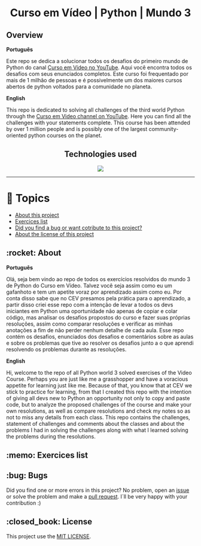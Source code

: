 <h1 align="center"> Curso em Vídeo | Python | Mundo 3 </h1>

<h2> Overview </h2>

**Português**
<p>Este repo se dedica a solucionar todos os desafios do primeiro mundo de Python do canal <a href="http://youtube.com/cursoemvideo"> Curso em Vídeo no YouTube</a>. Aqui você encontra todos os desafios com seus enunciados completos. Este curso foi frequentado por mais de 1 milhão de pessoas e é possivelmente um dos maiores cursos abertos de python voltados para a comunidade no planeta.</p>

**English**
<p> This repo is dedicated to solving all challenges of the third world Python through the <a href="http://youtube.com/cursoemvideo"> Curso em Video channel on YouTube</a>. Here you can find all the challenges with your statements complete. This course has been attended by over 1 million people and is possibly one of the largest community-oriented python courses on the planet.</p>

<h2 align="center">Technologies used </h2>
<p align="center">
  <a href="https://www.python.org/about/">
      <img src="https://img.shields.io/badge/Python-3.9.7-purple">
  </a>
</p>

---


# :pushpin: Topics
* <a href="#about">About this project </a>
* <a href="#exercices">Exercices list</a>
* <a href="#bugs">Did you find a bug or want cotribute to this project?</a>
* <a href="#license">About the license of this project</a>

<h2 id="about"> :rocket: About </h2>

**Português**
<p>Olá, seja bem vindo ao repo de todos os exercícios resolvidos do mundo 3 de Python do Curso em Vídeo. Talvez você seja assim como eu um gafanhoto e tem um apetite voraz por aprendizado assim como eu. Por conta disso sabe que no CEV presamos pela prática para o aprendizado, a partir disso criei esse repo com a intenção de levar a todos os devs iniciantes em Python uma oportunidade não apenas de copiar e colar código, mas analisar os desafios propostos do curso e fazer suas próprias resoluções, assim como comparar resoluções e verificar as minhas anotações a fim de não perder nenhum detalhe de cada aula. 
Esse repo contém os desafios, enunciados dos desafios e comentários sobre as aulas e sobre os problemas que tive ao resolver os desafios junto a o que aprendi resolvendo os problemas durante as resoluções.</p>

**English**
<p> Hi, welcome to the repo of all Python world 3 solved exercises of the Video Course. Perhaps you are just like me a grasshopper and have a voracious appetite for learning just like me. Because of that, you know that at CEV we stick to practice for learning, from that I created this repo with the intention of giving all devs new to Python an opportunity not only to copy and paste code, but to analyze the proposed challenges of the course and make your own resolutions, as well as compare resolutions and check my notes so as not to miss any details from each class. This repo contains the challenges, statement of challenges and comments about the classes and about the problems I had in solving the challenges along with what I learned solving the problems during the resolutions. </p>

<h2 id="exercices"> :memo: Exercices list </h2>

<h2 id="bugs"> :bug: Bugs </h2>


Did you find one or more errors in this project? No problem, open an [issue](https://github.com/upALX/CEV-phytonWorldThree/issues) or solve the problem and make a [pull request](https://github.com/upALX/CEV-phytonWorldThree/pulls). I´ll be very happy with your contribution :)

<h2 id="license"> :closed_book: License </h2>

This project use the [MIT LICENSE](https://opensource.org/licenses/MIT).
